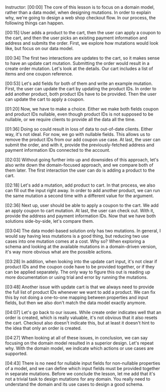 Instructor: [00:00] The core of this lesson is to focus on a domain model, rather than a data model, when designing mutations. In order to explain why, we're going to design a web shop checkout flow. In our process, the following things can happen.

[00:15] User adds a product to the cart, then the user can apply a coupon to the cart, and then the user picks an existing payment information and address and submits the order. First, we explore how mutations would look like, but focus on our data model.

[00:34] The first two interactions are updates to the cart, so it makes sense to have an update cart mutation. Submitting the order would result in a create order mutation. Let's look at the details. Our cart includes a list of items and one coupon reference.

[00:53] Let's add fields for both of them and write an example mutation. First, the user can update the cart by updating the product IDs. In order to add another product, both product IDs have to be provided. Then the user can update the cart to apply a coupon.

[01:20] Now, we have to make a choice. Either we make both fields coupon and product IDs nullable, even though product IDs is not supposed to be nullable, or we require clients to provide all the data all the time.

[01:36] Doing so could result in loss of data to out-of-date clients. Either way, it's not ideal. For now, we go with nullable fields. This allows us to remove the product IDs from our add coupon use case. At last, the user can submit the order, and with it, provide the previously-fetched address and payment information IDs connected to the account.

[02:03] Without going further into up and downsides of this approach, let's also write down the domain-focused approach, and we compare both of them later. The first interaction the user can do is adding a product to the cart.

[02:18] Let's add a mutation, add product to cart. In that process, we also can fill out the input right away. In order to add another product, we can run the same mutation a second time with a different value for the argument.

[02:36] Next up, user should be able to apply a coupon to the cart. We add an apply coupon to cart mutation. At last, the user can check out. With it, provide the address and payment information IDs. Now that we have both solutions side-by-side, let's compare them.

[03:04] The data model-based solution only has two mutations. In general, I would say having less mutations is a good thing, but reducing two use cases into one mutation comes at a cost. Why so? When exploring a schema and looking at the available mutations in a domain-driven version, it's way more obvious what are the possible actions.

[03:28] In addition, when looking into the update cart input, it's not clear if product IDs and the coupon code have to be provided together, or if they can be applied separately. The only way to figure this out is reading up more documentation or using trial and error by running the mutations.

[03:48] Another issue with update cart is that we always need to provide the full list of product IDs whenever we want to add a product. We can fix this by not doing a one-to-one mapping between properties and input fields, but then we also don't match the data model exactly anymore.

[04:07] Let's go back to our issues. While create order indicates well that an order is created, which is really valuable, it's not obvious that it also resets the cart. Checkout also doesn't indicate this, but at least it doesn't hint to the idea that only an order is created.

[04:27] When looking at all of these issues, in conclusion, we can say focusing on the domain model resulted in a superior design. Let's repeat why. With the domain model, we indicate which actions or use cases are supported.

[04:43] There is no need for nullable input fields for non-nullable properties of a model, and we can define which input fields must be provided together in separate mutations. Before we conclude the lesson, let me add that it's not a trivial task to design mutations for any domain. You really need to understand the domain and its use cases to design a good schema.
